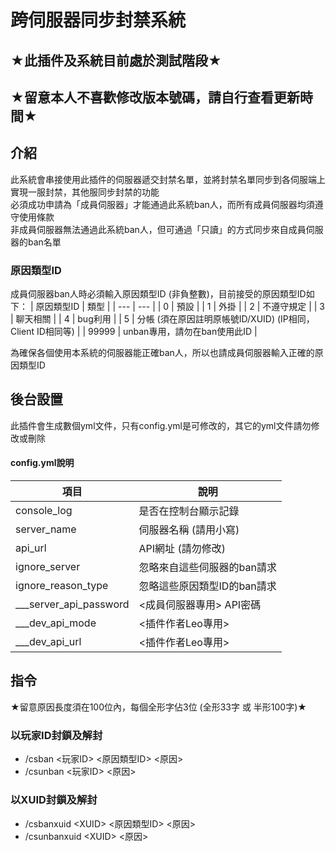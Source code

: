 # 跨伺服器同步封禁系統
## ★此插件及系統目前處於測試階段★
## ★留意本人不喜歡修改版本號碼，請自行查看更新時間★

## 介紹

此系統會串接使用此插件的伺服器遞交封禁名單，並將封禁名單同步到各伺服端上<br>
實現一服封禁，其他服同步封禁的功能<br>
必須成功申請為「成員伺服器」才能通過此系統ban人，而所有成員伺服器均須遵守使用條款<br>
非成員伺服器無法通過此系統ban人，但可通過「只讀」的方式同步來自成員伺服器的ban名單

### 原因類型ID

成員伺服器ban人時必須輸入原因類型ID (非負整數)，目前接受的原因類型ID如下：
| 原因類型ID | 類型 |
| --- | --- |
| 0 | 預設 |
| 1 | 外掛 |
| 2 | 不遵守規定 |
| 3 | 聊天相關 |
| 4 | bug利用 |
| 5 | 分帳 (須在原因註明原帳號ID/XUID) (IP相同，Client ID相同等) |
| 99999 | unban專用，請勿在ban使用此ID |

為確保各個使用本系統的伺服器能正確ban人，所以也請成員伺服器輸入正確的原因類型ID

## 後台設置
此插件會生成數個yml文件，只有config.yml是可修改的，其它的yml文件請勿修改或刪除

#### config.yml說明
| 項目 | 說明 |
| --- | --- |
| console_log | 是否在控制台顯示記錄 |
| server_name | 伺服器名稱 (請用小寫) |
| api_url | API網址 (請勿修改) |
| ignore_server | 忽略來自這些伺服器的ban請求 |
| ignore_reason_type | 忽略這些原因類型ID的ban請求 |
| \___server_api_password | <成員伺服器專用> API密碼 |
| \___dev_api_mode | <插件作者Leo專用> |
| \___dev_api_url | <插件作者Leo專用> |

## 指令

★留意原因長度須在100位內，每個全形字佔3位 (全形33字 或 半形100字)★

### 以玩家ID封鎖及解封
- /csban <玩家ID> <原因類型ID> <原因><br>
- /csunban <玩家ID> <原因><br>

### 以XUID封鎖及解封
- /csbanxuid \<XUID\> <原因類型ID> <原因><br>
- /csunbanxuid \<XUID\> <原因><br>
